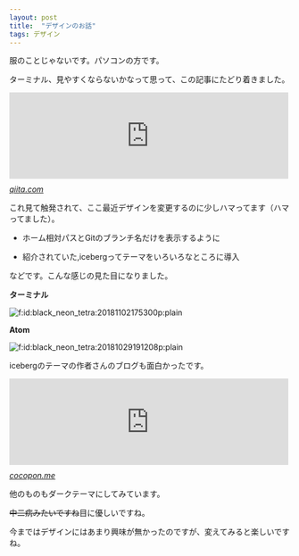 ```yaml
---
layout: post
title:  "デザインのお話"
tags: デザイン
---
```


<p>服のことじゃないです。パソコンの方です。</p>

<p>ターミナル、見やすくならないかなって思って、この記事にたどり着きました。</p>

<p><iframe src="https://hatenablog-parts.com/embed?url=https%3A%2F%2Fqiita.com%2Fkinchiki%2Fitems%2F57e9391128d07819c321" title="お前らのターミナルはダサい - Qiita" class="embed-card embed-webcard" scrolling="no" frameborder="0" style="display: block; width: 100%; height: 155px; max-width: 500px; margin: 10px 0px;"></iframe><cite class="hatena-citation"><a href="https://qiita.com/kinchiki/items/57e9391128d07819c321">qiita.com</a></cite></p>

<p>これ見て触発されて、ここ最近デザインを変更するのに少しハマってます（ハマってました）。</p>

<ul>
<li><p>ホーム相対パスとGitのブランチ名だけを表示するように</p></li>
<li><p>紹介されていた,icebergってテーマをいろいろなところに導入</p></li>
</ul>


<p>などです。こんな感じの見た目になりました。</p>

<p><b> ターミナル</b></p>

<p><span itemscope itemtype="http://schema.org/Photograph"><img src="https://cdn-ak.f.st-hatena.com/images/fotolife/b/black_neon_tetra/20181102/20181102175300.png" alt="f:id:black_neon_tetra:20181102175300p:plain" title="f:id:black_neon_tetra:20181102175300p:plain" class="hatena-fotolife" itemprop="image"></span></p>

<p><b> Atom</b></p>

<p><span itemscope itemtype="http://schema.org/Photograph"><img src="https://cdn-ak.f.st-hatena.com/images/fotolife/b/black_neon_tetra/20181029/20181029191208.png" alt="f:id:black_neon_tetra:20181029191208p:plain" title="f:id:black_neon_tetra:20181029191208p:plain" class="hatena-fotolife" itemprop="image"></span></p>

<p>icebergのテーマの作者さんのブログも面白かったです。</p>

<p><iframe src="https://hatenablog-parts.com/embed?url=https%3A%2F%2Fcocopon.me%2Fblog%2F2014%2F01%2Ficeberg%2F" title="[vim] 南極からやってきたカラースキーム「Iceberg」 - ここぽんのーと" class="embed-card embed-webcard" scrolling="no" frameborder="0" style="display: block; width: 100%; height: 155px; max-width: 500px; margin: 10px 0px;"></iframe><cite class="hatena-citation"><a href="https://cocopon.me/blog/2014/01/iceberg/">cocopon.me</a></cite></p>

<p>他のものもダークテーマにしてみています。</p>

<p><del>中二病みたいですね</del>目に優しいですね。</p>

<p>今まではデザインにはあまり興味が無かったのですが、変えてみると楽しいですね。</p>

